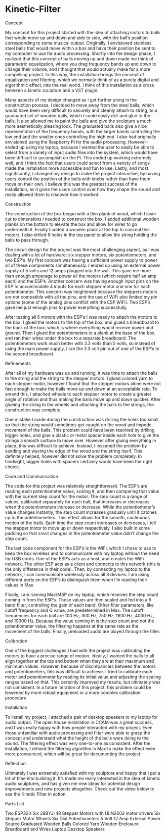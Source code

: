 # Kinetic-Filter

Concept 

My concept for this project started with the idea of attaching motors to balls that would move up and down and side to side, with the ball’s position corresponding to some musical output. Originally, I envisioned stainless steel balls that would move within a box and have their position be sent to my computer to use for audio processing. Shortly into the design phase, I realized that this concept of balls moving up and down made me think of parametric equalization, where you drag frequency bands up and down to change their volume, and I thought that would actually make for a more compelling project. In this way, the installation brings the concept of equalization and filtering, which we normally think of as a purely digital and algorithmic effect, into the real world. I think of this installation as a cross between a kinetic sculpture and a VST plugin. 

Many aspects of my design changed as I got further along in the construction process. I decided to move away from the steel balls, which would have been very difficult to securely and cleanly attach to string, to a graduated set of wooden balls, which I could easily drill and glue to the balls. It also allowed me to paint the balls and give the sculpture a much more aesthetically pleasing look. The graduated balls also give a nice representation of the frequency bands, with the larger bands controlling the low end and the smaller ones controlling the high end. I also had originally envisioned using the Raspberry Pi for the audio processing. However I ended up using my laptop, because I wanted the user to easily be able to select from a variety of input audio files into the system, which would have been difficult to accomplish on the Pi. This ended up working extremely well, and I think the fact that users could select from a variety of songs made the installation more accessible and fun to use. Lastly, and most significantly, I changed my design to make the project interactive, by having users control the position of the balls with knobs rather than have them move on their own. I believe this was the greatest success of the installation, as it gives the users control over how they shape the sound and really allowed them to discover how it worked. 

Construction

The construction of the box began with a thin plank of wood, which I laser cut to dimensions I needed to construct the box. I added additional wooden planks on the bottom to elevate the box and allow for wires to go underneath it. Finally I added a wooden plank at the top to conceal the motors. I also drilled 6 holes in the top panel to allow the string holding the balls to pass through.

The circuit design for the project was the most challenging aspect, as I was dealing with a lot of hardware: six stepper motors, six potentiometers, and two ESP’s. My first concern was having a sufficient power supply to power all of these components simultaneously. I ended up using an external power supply of 5 volts and 12 amps plugged into the wall. This gave me more than enough amperage to power all the motors (which require half an amp each) and the ESP’s. Another concern was having enough input pins on the ESP to accommodate 4 inputs for each stepper motor and one for each potentiometer. This concern was heightened because the steppers motors are not compatible with all the pins, and the use of WiFi also limited my pin options (some of the analog pins conflict with the ESP WiFi). Two ESP’s gave me just enough pins to power everything successfully. 

After testing all 6 motors with the ESP’s I was ready to attach the motors to the box. I glued the motors to the top of the box, and glued a breadboard to the back of the box, which is where everything would receive power and ground. Then I glued the potentiometers to a plank at the base of the box, and ran their wires under the box to a separate breadboard. The potentiometers work much better with 3.3 volts than 5 volts, so instead of using the main power supply, I ran the 3.3 volt pin out of one of the ESP’s to the second breadboard. 

Refinements 

After all of my hardware was up and running, it was time to attach the balls to the string and the string to the stepper motors. I glued colored yarn to each stepper motor, however I found that the stepper motors alone were not fast enough to make the balls move up and down at an acceptable rate. To amend this, I attached wheels to each stepper motor to create a greater angle of rotation and thus making the balls move up and down quicker. After glueing the string to the wheels and attaching the balls to the strings, the construction was complete. 

One mistake I made during the construction was drilling the holes too small, so that the string would sometimes get caught on the wood and impede movement of the balls. This problem could have been resolved by drilling bigger holes, and glue a plastic or metal spacer inside each hole to give the strings a smooth surface to move over. However after gluing everything in place, this was difficult to achieve. Instead, I lessened the problem by sanding and waxing the edge of the wood and the string itself. This definitely helped, however did not solve the problem completely. In hindsight, bigger holes with spacers certainly would have been the right choice.

Code and Communication

The code for this project was relatively straightforward. The ESP’s are reading each potentiometer value, scaling it, and then comparing that value with the current step count for the motor. The step count is a range of values, calibrated separately for each ball, that increases or decreases when the potentiometers increase or decrease. While the potentiometer’s value changes instantly, the step count increases gradually until it catches up to the potentiometers. This effect allows for the smooth, continuous motion of the balls. Each time the step count increases or decreases, I tell the stepper motor to move up or down respectively. I also built in some padding so that small changes in the potentiometer value didn’t change the step count. 

The last code component for the ESP’s is the WiFi, which I chose to use to keep the box wireless and to communicate with my laptop without the need for USB cords. One of the ESP’s acts as a host, and creates the WiFi network. The other ESP acts as a client and connects to this network (this is the only difference in their code). Then, by connecting my laptop to the network, I can communicate wirelessly across all 3 devices. I am using different ports on the ESP’s to distinguish them when I’m reading their values in Max.

Finally, I am running Max/MSP on my laptop, which receives the step count coming in from the ESP’s. These values are then scaled and fed into a 6 band filter, controlling the gain of each band. Other filter parameters, like cutoff frequency and Q value, are predetermined in Max. The cutoff frequencies for each ball are 100 Hz, 300 Hz, 750 Hz, 1600 Hz, 4000 Hz, and 10000 Hz. Because the value coming in is the step count and not the potentiometer value, the filtering happens at the same rate as the movement of the balls. Finally, preloaded audio are played through the filter.

Calibration 

One of the biggest challenges I had with the project was calibrating the motors to have a precise range of motion. Ideally, I wanted the balls to all align together at the top and bottom when they are at their maximum and minimum values. However, because of discrepancies between the motors and potentiometers, this was difficult to achieve. I tried to calibrate each motor and potentiometer by reading its initial value and adjusting the scaling ranges based on that. This certainly improved my results, but ultimately was not consistent. In a future iteration of this project, this problem could be lessened by more robust equipment or a more complex calibration procedure. 

Installation

To install my project, I attached a pair of desktop speakers to my laptop for audio output. The open house installation in CCAM was a great success, and I was really happy with how people interacted with my project. Even those unfamiliar with audio processing and filter were able to grasp the concept and understand what the height of the balls were doing to the sound. The filtering effect was very one-to-one as consistent. After the installation, I refined the filtering algorithm in Max to make the effect even more pronounced, which will be great for documenting the project. 

Reflection

Ultimately I was extremely satisfied with my sculpture and happy that I put a lot of time into building it. It’s made me really interested in the idea of kinetic audio sculptures, and has given me new ideas for potential design improvements and new projects altogether. Check out the video below to see the Kinetic Filter in action.

Parts List 

Two ESP32’s
Six 28BYJ-48 Stepper Motors with ULN2003 motor drivers 
Six Stepper Motor Wheels 
Six Dial Potentiometers 
5 Volt 12 Amp External Power Source
Graduated Wooden Balls 
Colored Yarn 
Wooden Enclosure 
Breadboard and Wires 
Laptop 
Desktop Speakers 

